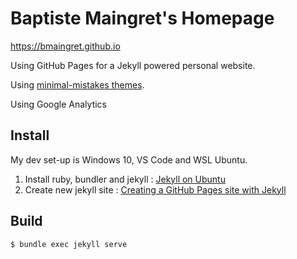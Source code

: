 # Baptiste Maingret's Homepage

https://bmaingret.github.io

Using GitHub Pages for a Jekyll powered personal website.

Using [minimal-mistakes themes](https://github.com/mmistakes/minimal-mistakes).

Using Google Analytics

## Install

My dev set-up is Windows 10, VS Code and WSL Ubuntu.

1. Install ruby, bundler and jekyll : [Jekyll on Ubuntu](https://jekyllrb.com/docs/installation/ubuntu/)
2. Create new jekyll site : [Creating a GitHub Pages site with Jekyll](https://docs.github.com/en/github/working-with-github-pages/creating-a-github-pages-site-with-jekyll)

## Build 

```
$ bundle exec jekyll serve
```
